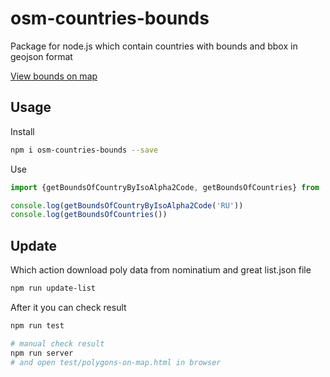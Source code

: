 # osm-countries-bounds
Package for node.js which contain countries with bounds and bbox in geojson format

[View bounds on map](https://grinat.github.io/osm-countries-bounds/test/polygons-on-map.html)

## Usage
Install
```bash
npm i osm-countries-bounds --save
```

Use
```typescript
import {getBoundsOfCountryByIsoAlpha2Code, getBoundsOfCountries} from 'osm-countries-bounds'

console.log(getBoundsOfCountryByIsoAlpha2Code('RU'))
console.log(getBoundsOfCountries())
```

## Update
Which action download poly data from nominatium and great list.json file
```bash
npm run update-list
```
After it you can check result
```bash
npm run test

# manual check result
npm run server
# and open test/polygons-on-map.html in browser
```
